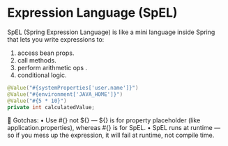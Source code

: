 # Expression Language (SpEL)

SpEL (Spring Expression Language) is like a mini language inside Spring that lets you write expressions to:

1. access bean props.
2. call methods.
3. perform arithmetic ops .
4. conditional logic.

```java
@Value("#{systemProperties['user.name']}")
@Value("#{environment['JAVA_HOME']}")
@Value("#{5 * 10}")
private int calculatedValue;

```

🔐 Gotchas:
• Use #{} not ${} — ${} is for property placeholder (like application.properties), whereas #{} is for SpEL.
• SpEL runs at runtime — so if you mess up the expression, it will fail at runtime, not compile time.
